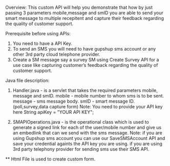 Overview:
This custom API will help you demonstrate that how by just passing 3 parameters mobile,message and smID you are able to send your smart message to multiple recepitent and capture their feedback regarding the quality of customer support.

Prerequisite before using APIs:
1.  You need to have a API Key.
2.  To send an SMS you will need to have gupshup sms account or any other 3rd party cloud telephone provider.
3.  Create a SM message say a survey SM using Create Survey API for a use case like capturing customer’s feedback regarding the quality of customer support.

Java file description:
1.  Handler.java - is a servlet that takes the required parameters mobile, message and smID.
    mobile - mobile number to whom sms is to be sent.
    message - sms message body.
    smID - smart message ID.(poll,survey,data capture form)
    Note: You need to provide your API key here String apiKey = "YOUR API KEY";

2.  SMAPIOperations.java - is the operational class which is used to generate a signed link for each of the user/mobile number and give     us an embedlink that can we send with the sms message.
    Note: if you are using Gupshup sms account you can use our SaveSMSAccount API and save your credential againts the API key you are using. if you are using 3rd party telephony provider for sending sms use their SMS API. 

** Html File is used to create custom form.
